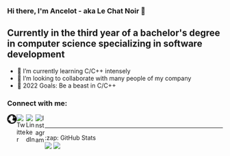 ### Hi there, I'm Ancelot - aka Le Chat Noir 👋

## Currently in the third year of a bachelor's degree in computer science specializing in software development

- 🌱 I’m currently learning C/C++ intensely
- 👯 I’m looking to collaborate with many people of my company
- 🥅 2022 Goals: Be a beast in C/C++

### Connect with me:

[<img align="left" alt="portFolio" width="22px" src="https://raw.githubusercontent.com/iconic/open-iconic/master/svg/globe.svg" />][website]
[<img align="left" alt="Twitter" width="22px" src="https://cdn.jsdelivr.net/npm/simple-icons@v3/icons/twitter.svg" />][twitter]
[<img align="left" alt="LinkedIn" width="22px" src="https://cdn.jsdelivr.net/npm/simple-icons@v3/icons/linkedin.svg" />][linkedin]
[<img align="left" alt="Instagram" width="22px" src="https://cdn.jsdelivr.net/npm/simple-icons@v3/icons/instagram.svg" />][instagram]

<br />

---

  <summary>:zap: GitHub Stats</summary>

  <img align="center" src="https://github-readme-stats.vercel.app/api?username=Ancelot911&count_private=true&show_icons=true&theme=cobalt" />
</a>
<a href="https://github.com/anuraghazra/convoychat">
  <img align="center" src="https://github-readme-stats.vercel.app/api/top-langs/?username=Ancelot911&layout=compact&show_icons=true&theme=cobalt" />
</a>


[website]: http://portfoliofayolleancelot.000webhostapp.com/
[twitter]: https://twitter.com/Ancelot_Az
[instagram]: https://www.instagram.com/ancelot911
[linkedin]: https://www.linkedin.com/in/ancelot-fayolle-a1a415196/
